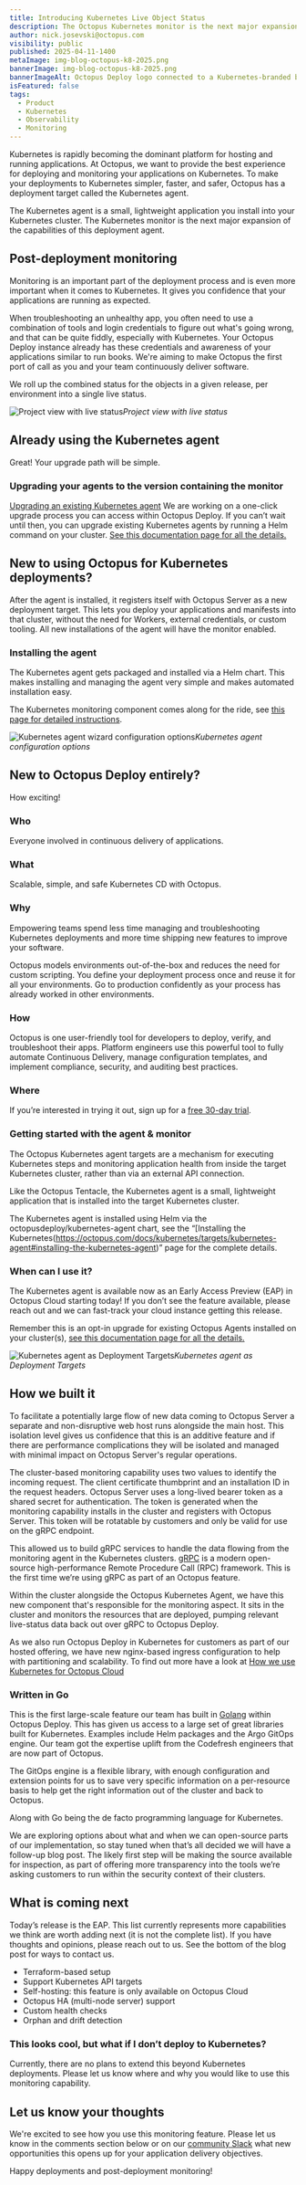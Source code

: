 ```yaml
---
title: Introducing Kubernetes Live Object Status
description: The Octopus Kubernetes monitor is the next major expansion of capabilities of the Octopus Kubernetes agent.
author: nick.josevski@octopus.com
visibility: public
published: 2025-04-11-1400
metaImage: img-blog-octopus-k8-2025.png
bannerImage: img-blog-octopus-k8-2025.png
bannerImageAlt: Octopus Deploy logo connected to a Kubernetes-branded box with an Octopus logo in it.
isFeatured: false
tags: 
  - Product
  - Kubernetes
  - Observability
  - Monitoring
---
```


Kubernetes is rapidly becoming the dominant platform for hosting and running applications. At Octopus, we want to provide the best experience for deploying and monitoring your applications on Kubernetes.
To make your deployments to Kubernetes simpler, faster, and safer, Octopus has a deployment target called the Kubernetes agent.
 
The Kubernetes agent is a small, lightweight application you install into your Kubernetes cluster. The Kubernetes monitor is the next major expansion of the capabilities of this deployment agent.

## Post-deployment monitoring
Monitoring is an important part of the deployment process and is even more important when it comes to Kubernetes. It gives you confidence that your applications are running as expected.
 
When troubleshooting an unhealthy app, you often need to use a combination of tools and login credentials to figure out what's going wrong, and that can be quite fiddly, especially with Kubernetes. Your Octopus Deploy instance already has these credentials and awareness of your applications similar to run books. We're aiming to make Octopus the first port of call as you and your team continuously deliver software.

We roll up the combined status for the objects in a given release, per environment into a single live status.

![Project view with live status](klos-project-view.png "width=500")*Project view with live status*

## Already using the Kubernetes agent
Great! Your upgrade path will be simple.

### Upgrading your agents to the version containing the monitor
[Upgrading an existing Kubernetes agent](https://octopus.com/docs/kubernetes/live-object-status/installation#upgrading-an-existing-kubernetes-agent)
We are working on a one-click upgrade process you can access within Octopus Deploy. If you can’t wait until then, you can upgrade existing Kubernetes agents by running a Helm command on your cluster.
[See this documentation page for all the details.](https://octopus.com/docs/kubernetes/live-object-status/installation#upgrading-an-existing-kubernetes-agent)

## New to using Octopus for Kubernetes deployments?
After the agent is installed, it registers itself with Octopus Server as a new deployment target. This lets you deploy your applications and manifests into that cluster, without the need for Workers, external credentials, or custom tooling. All new installations of the agent will have the monitor enabled.
 
### Installing the agent
 
The Kubernetes agent gets packaged and installed via a Helm chart. This makes installing and managing the agent very simple and makes automated installation easy.

The Kubernetes monitoring component comes along for the ride, see [this page for detailed instructions](https://octopus.com/docs/kubernetes/live-object-status/installation#upgrading-an-existing-kubernetes-agent).

![Kubernetes agent wizard configuration options](kubernetes-agent-wizard-config.png "width=500")*Kubernetes agent configuration options*

## New to Octopus Deploy entirely?
How exciting!
 
### Who
Everyone involved in continuous delivery of applications.
 
### What
Scalable, simple, and safe Kubernetes CD with Octopus.
 
### Why
Empowering teams spend less time managing and troubleshooting Kubernetes deployments and more time shipping new features to improve your software.
 
Octopus models environments out-of-the-box and reduces the need for custom scripting. You define your deployment process once and reuse it for all your environments. Go to production confidently as your process has already worked in other environments.
 
### How
Octopus is one user-friendly tool for developers to deploy, verify, and troubleshoot their apps. Platform engineers use this powerful tool to fully automate Continuous Delivery, manage configuration templates, and implement compliance, security, and auditing best practices.
 
### Where
If you’re interested in trying it out, sign up for a [free 30-day trial](https://octopus.com/start).

### Getting started with the agent & monitor
 
The Octopus Kubernetes agent targets are a mechanism for executing Kubernetes steps and monitoring application health from inside the target Kubernetes cluster, rather than via an external API connection.

Like the Octopus Tentacle, the Kubernetes agent is a small, lightweight application that is installed into the target Kubernetes cluster.

The Kubernetes agent is installed using Helm via the octopusdeploy/kubernetes-agent chart, see the “[Installing the Kubernetes(https://octopus.com/docs/kubernetes/targets/kubernetes-agent#installing-the-kubernetes-agent)” page for the complete details.

### When can I use it?
The Kubernetes agent is available now as an Early Access Preview (EAP) in Octopus Cloud starting today! If you don’t see the feature available, please reach out and we can fast-track your cloud instance getting this release.

Remember this is an opt-in upgrade for existing Octopus Agents installed on your cluster(s), [see this documentation page for all the details.](https://octopus.com/docs/kubernetes/live-object-status/installation#upgrading-an-existing-kubernetes-agent)


![Kubernetes agent as Deployment Targets](kubernetes-agent-wizard-config.png "width=500")*Kubernetes agent as Deployment Targets*

## How we built it
To facilitate a potentially large flow of new data coming to Octopus Server a separate and non-disruptive web host runs alongside the main host. This isolation level gives us confidence that this is an additive feature and if there are performance complications they will be isolated and managed with minimal impact on Octopus Server's regular operations.

The cluster-based monitoring capability uses two values to identify the incoming request. The client certificate thumbprint and an installation ID in the request headers. Octopus Server uses a long-lived bearer token as a shared secret for authentication. The token is generated when the monitoring capability installs in the cluster and registers with Octopus Server. This token will be rotatable by customers and only be valid for use on the gRPC endpoint.

This allowed us to build gRPC services to handle the data flowing from the monitoring agent in the Kubernetes clusters. [gRPC](https://grpc.io/) is a modern open-source high-performance Remote Procedure Call (RPC) framework. This is the first time we’re using gRPC as part of an Octopus feature.

Within the cluster alongside the Octopus Kubernetes Agent, we have this new component that's responsible for the monitoring aspect. It sits in the cluster and monitors the resources that are deployed, pumping relevant live-status data back out over gRPC to Octopus Deploy.

As we also run Octopus Deploy in Kubernetes for customers as part of our hosted offering, we have new nginx-based ingress configuration to help with partitioning and scalability. To find out more have a look at [How we use Kubernetes for Octopus Cloud](https://www.youtube.com/watch?v=DH7YDySEPHU)
 
### Written in Go
This is the first large-scale feature our team has built in [Golang](https://go.dev/) within Octopus Deploy. This has given us access to a large set of great libraries built for Kubernetes. Examples include Helm packages and the Argo GitOps engine. Our team got the expertise uplift from the Codefresh engineers that are now part of Octopus.

The GitOps engine is a flexible library, with enough configuration and extension points for us to save very specific information on a per-resource basis to help get the right information out of the cluster and back to Octopus.

Along with Go being the de facto programming language for Kubernetes.
 
We are exploring options about what and when we can open-source parts of our implementation, so stay tuned when that’s all decided we will have a follow-up blog post. The likely first step will be making the source available for inspection, as part of offering more transparency into the tools we’re asking customers to run within the security context of their clusters.
 
## What is coming next
Today’s release is the EAP. This list currently represents more capabilities we think are worth adding next (it is not the complete list). If you have thoughts and opinions, please reach out to us. See the bottom of the blog post for ways to contact us. 

 - Terraform-based setup
 - Support Kubernetes API targets 
 - Self-hosting: this feature is only available on Octopus Cloud
 - Octopus HA (multi-node server) support
 - Custom health checks
 - Orphan and drift detection

### This looks cool, but what if I don’t deploy to Kubernetes?
Currently, there are no plans to extend this beyond Kubernetes deployments. Please let us know where and why you would like to use this monitoring capability.

## Let us know your thoughts
We're excited to see how you use this monitoring feature. Please let us know in the comments section below or on our [community Slack](https://octopus.com/slack) what new opportunities this opens up for your application delivery objectives.

Happy deployments and post-deployment monitoring!
